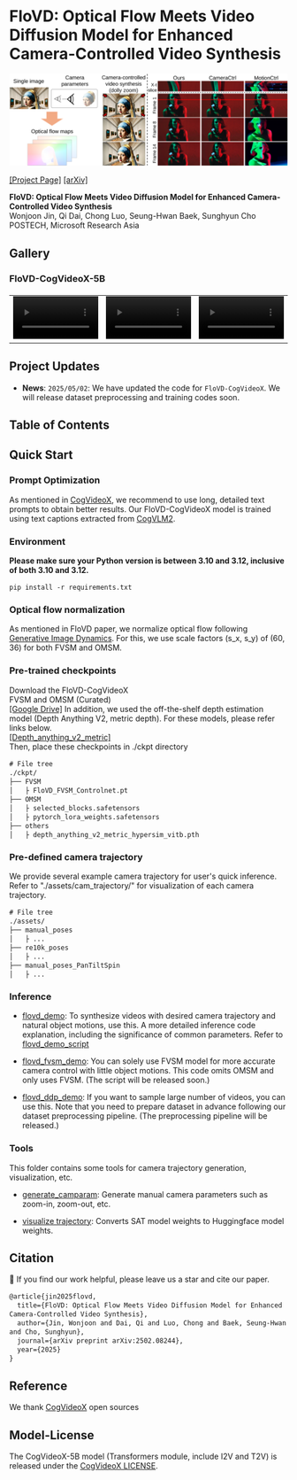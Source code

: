 # FloVD: Optical Flow Meets Video Diffusion Model for Enhanced Camera-Controlled Video Synthesis<br>

![Teaser image 1](./assets/pages/teaser.png)

[\[Project Page\]](https://jinwonjoon.github.io/flovd_site/)
[\[arXiv\]](https://arxiv.org/abs/2502.08244/)

**FloVD: Optical Flow Meets Video Diffusion Model for Enhanced Camera-Controlled Video Synthesis**<br>
Wonjoon Jin, Qi Dai, Chong Luo, Seung-Hwan Baek, Sunghyun Cho<br>
POSTECH, Microsoft Research Asia
<br>

## Gallery

### FloVD-CogVideoX-5B

<table border="0" style="width: 100%; text-align: left; margin-top: 20px;">
  <tr>
      <td>
          <video src="./assets/pages/res1.mp4" width="100%" controls autoplay loop></video>
      </td>
      <td>
          <video src="./assets/pages/res2.mp4" width="100%" controls autoplay loop></video>
      </td>
       <td>
          <video src="./assets/pages/res3.mp4" width="100%" controls autoplay loop></video>
     </td>
  </tr>
</table>

## Project Updates

- **News**: ```2025/05/02```: We have updated the code for `FloVD-CogVideoX`. We will release dataset preprocessing and training codes soon.


## Table of Contents

## Quick Start

### Prompt Optimization

As mentioned in [CogVideoX](https://github.com/THUDM/CogVideo), we recommend to use long, detailed text prompts to obtain better results. Our FloVD-CogVideoX model is trained using text captions extracted from [CogVLM2](https://github.com/THUDM/CogVLM2).

### Environment

**Please make sure your Python version is between 3.10 and 3.12, inclusive of both 3.10 and 3.12.**

```
pip install -r requirements.txt
```

### Optical flow normalization
As mentioned in FloVD paper, we normalize optical flow following [Generative Image Dynamics](https://generative-dynamics.github.io/). For this, we use scale factors (s_x, s_y) of (60, 36) for both FVSM and OMSM.

### Pre-trained checkpoints
Download the FloVD-CogVideoX <br>
FVSM and OMSM (Curated) <br>
[\[Google Drive\]](https://drive.google.com/drive/folders/1Y7Fha8QKX6bg_0YEOxQf0M6uaPJ9SfgB?usp=sharing)
In addition, we used the off-the-shelf depth estimation model (Depth Anything V2, metric depth).
For these models, please refer links below. <br>
[\[Depth_anything_v2_metric\]](https://github.com/DepthAnything/Depth-Anything-V2/tree/main/metric_depth)
<br>
Then, place these checkpoints in ./ckpt directory
```shell
# File tree
./ckpt/
├── FVSM
│   ├ FloVD_FVSM_Controlnet.pt
├── OMSM
│   ├ selected_blocks.safetensors
│   ├ pytorch_lora_weights.safetensors
├── others
│   ├ depth_anything_v2_metric_hypersim_vitb.pth
```

### Pre-defined camera trajectory
We provide several example camera trajectory for user's quick inference.
Refer to "./assets/cam_trajectory/" for visualization of each camera trajectory.
```shell
# File tree
./assets/
├── manual_poses
│   ├ ...
├── re10k_poses
│   ├ ...
├── manual_poses_PanTiltSpin
│   ├ ...
```

### Inference

+ [flovd_demo](inference/flovd_demo.py): To synthesize videos with desired camera trajectory and natural object motions, use this. A more detailed inference code explanation, including the significance of common parameters. Refer to [flovd_demo_script](inference/inference_scripts/flovd_demo.sh)

+ [flovd_fvsm_demo](inference/flovd_fvsm_demo.py): You can solely use FVSM model for more accurate camera control with little object motions. This code omits OMSM and only uses FVSM. (The script will be released soon.)

+ [flovd_ddp_demo](inference/flovd_ddp_demo.py): If you want to sample large number of videos, you can use this. Note that you need to prepare dataset in advance following our dataset preprocessing pipeline. (The preprocessing pipeline will be released.)

### Tools

This folder contains some tools for camera trajectory generation, visualization, etc.

+ [generate_camparam](tools/generate_camparam.py): Generate manual camera parameters such as zoom-in, zoom-out, etc.

+ [visualize trajectory](tools/visualize_trajectory.py): Converts SAT model weights to Huggingface model weights.



## Citation

🌟 If you find our work helpful, please leave us a star and cite our paper.

```
@article{jin2025flovd,
  title={FloVD: Optical Flow Meets Video Diffusion Model for Enhanced Camera-Controlled Video Synthesis},
  author={Jin, Wonjoon and Dai, Qi and Luo, Chong and Baek, Seung-Hwan and Cho, Sunghyun},
  journal={arXiv preprint arXiv:2502.08244},
  year={2025}
}
```

## Reference
We thank [CogVideoX](https://github.com/THUDM/CogVideo) open sources

## Model-License

The CogVideoX-5B model (Transformers module, include I2V and T2V) is released under
the [CogVideoX LICENSE](https://huggingface.co/THUDM/CogVideoX-5b/blob/main/LICENSE).
